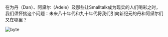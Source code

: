 在为丹（Dan）、阿黛尔（Adele）及那些让Smalltalk成为现实的人们喝彩之时，我们须怀揣这个问题：未来八十年代和九十年代将我们引向新纪元的丹和阿黛尔们又在哪里？

![byte](byte.jpg)
